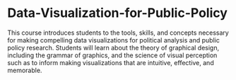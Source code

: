 # Data-Visualization-for-Public-Policy
This course introduces students to the tools, skills, and concepts necessary for making compelling data visualizations for political analysis and public policy research. Students will learn about the theory of graphical design, including the grammar of graphics, and the science of visual perception such as to inform making visualizations that are intuitive, effective, and memorable.
